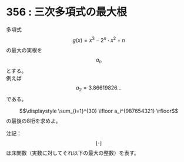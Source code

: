 # 356 : 三次多項式の最大根

多項式$$g(x) = x^3 - 2^n \cdot x^2 + n$$の最大の実根を$$a_n$$とする。  
例えば$$a_2 = 3.86619826\dots$$である。

 $$\displaystyle \sum_{i=1}^{30} \lfloor a_i^{987654321} \rfloor$$の最後の8桁を求めよ。

注記：$$\lfloor \cdot \rfloor$$ は床関数（実数に対してそれ以下の最大の整数）を表す。

